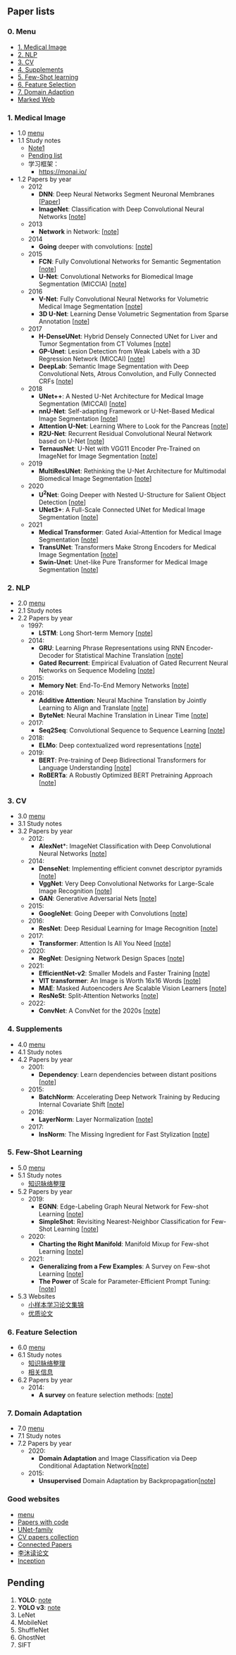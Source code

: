 ## Paper lists
### 0. Menu
  - [1. Medical Image](https://github.com/ruiyangqin2016/paper_review#1-medical-image)
  - [2. NLP](https://github.com/ruiyangqin2016/paper_review#2-nlp)
  - [3. CV](https://github.com/ruiyangqin2016/paper_review#3-cv)
  - [4. Supplements](https://github.com/ruiyangqin2016/paper_review#4-supplements)
  - [5. Few-Shot learning](https://github.com/ruiyangqin2016/paper_review#5-few-shot-learning)
  - [6. Feature Selection](https://github.com/ruiyangqin2016/paper_review#6-feature-selection)
  - [7. Domain Adaption](https://github.com/ruiyangqin2016/paper_review#7-domain-adaptation)
  - [Marked Web](https://github.com/ruiyangqin2016/paper_review#good-websites)
### 1. Medical Image 
  - 1.0 [menu](https://github.com/ruiyangqin2016/paper_review#0-menu)
  - 1.1 Study notes
    - [Note1](https://github.com/ruiyangqin2016/paper_review/blob/main/Study_notes/main.md) <br/>
    - [Pending list](https://github.com/ruiyangqin2016/paper_review/blob/main/Study_notes/Pending_list.md)
    - 学习框架：
      - https://monai.io/
  - 1.2 Papers by year
    - 2012
      - **DNN**: Deep Neural Networks Segment Neuronal Membranes [[Paper](https://people.idsia.ch/~juergen/nips2012.pdf)]
      - **ImageNet**: Classification with Deep Convolutional Neural Networks [[note](https://github.com/ruiyangqin2016/paper_review/blob/main/papers/1_MedSeg/2012/imageNet.md)]
    - 2013
      - **Network** in Network: [[note](https://github.com/ruiyangqin2016/paper_review/blob/main/papers/1_MedSeg/2013/Net_in_net.md)]
    - 2014
      - **Going** deeper with convolutions: [[note](https://github.com/ruiyangqin2016/paper_review/blob/main/papers/1_MedSeg/2014/1409_4842.md)]
    - 2015
      - **FCN**: Fully Convolutional Networks for Semantic Segmentation [[note](https://github.com/ruiyangqin2016/paper_review/blob/main/papers/1_MedSeg/2015/FCN.md)]
      - **U-Net**: Convolutional Networks for Biomedical Image Segmentation (MICCIA) [[note](https://github.com/ruiyangqin2016/paper_review/blob/main/papers/1_MedSeg/UNet.md)]
    - 2016
      - **V-Net**: Fully Convolutional Neural Networks for Volumetric Medical Image Segmentation [[note](https://github.com/ruiyangqin2016/paper_review/blob/main/papers/1_MedSeg/2016/VNet.md)]
      - **3D U-Net**: Learning Dense Volumetric Segmentation from Sparse Annotation [[note](https://github.com/ruiyangqin2016/paper_review/blob/main/papers/1_MedSeg/2016/3DUNet.md)]
    - 2017
      - **H-DenseUNet**: Hybrid Densely Connected UNet for Liver and Tumor Segmentation from CT Volumes [[note](https://github.com/ruiyangqin2016/paper_review/blob/main/papers/1_MedSeg/2017/H-DenseUNet.md)]
      - **GP-Unet**: Lesion Detection from Weak Labels with a 3D Regression Network (MICCAI) [[note](https://github.com/ruiyangqin2016/paper_review/blob/main/papers/1_MedSeg/2017/GP-UNet.md)]
      - **DeepLab**: Semantic Image Segmentation with Deep Convolutional Nets, Atrous Convolution, and Fully Connected CRFs [[note](https://github.com/ruiyangqin2016/paper_review/blob/main/papers/1_MedSeg/2017/DeepLab.md)]
    - 2018
      - **UNet++**: A Nested U-Net Architecture for Medical Image Segmentation (MICCAI) [[note](https://github.com/ruiyangqin2016/paper_review/blob/main/papers/1_MedSeg/unet%2B%2B.md)]
      - **nnU-Net**: Self-adapting Framework or U-Net-Based Medical Image Segmentation [[note](https://github.com/ruiyangqin2016/paper_review/blob/main/papers/1_MedSeg/nnU-Net.md)]
      - **Attention U-Net**: Learning Where to Look for the Pancreas [[note](https://github.com/ruiyangqin2016/paper_review/blob/main/papers/1_MedSeg/attention_unet.md)]
      - **R2U-Net**: Recurrent Residual Convolutional Neural Network based on U-Net [[note](https://github.com/ruiyangqin2016/paper_review/blob/main/papers/1_MedSeg/2018/R2U-Net.md)]
      - **TernausNet**: U-Net with VGG11 Encoder Pre-Trained on ImageNet for Image Segmentation [[note](https://github.com/ruiyangqin2016/paper_review/edit/main/papers/1_MedSeg/2018/TernausNet.md)]
    - 2019
      - **MultiResUNet**: Rethinking the U-Net Architecture for Multimodal Biomedical Image Segmentation [[note](https://github.com/ruiyangqin2016/paper_review/blob/main/papers/1_MedSeg/multiResNet.md)]
    - 2020
      - **U<sup>2</sup>Net**: Going Deeper with Nested U-Structure for Salient Object Detection [[note](https://github.com/ruiyangqin2016/paper_review/blob/main/papers/1_MedSeg/2020/U2Net.md)]
      - **UNet3+**: A Full-Scale Connected UNet for Medical Image Segmentation [[note](https://github.com/ruiyangqin2016/paper_review/blob/main/papers/1_MedSeg/2020/UNet3Plus.md)]
    - 2021
      - **Medical Transformer**: Gated Axial-Attention for Medical Image Segmentation [[note](https://github.com/ruiyangqin2016/paper_review/blob/main/papers/1_MedSeg/2021/gated_axial.md)]
      - **TransUNet**: Transformers Make Strong Encoders for Medical Image Segmentation [[note](https://github.com/ruiyangqin2016/paper_review/blob/main/papers/1_MedSeg/2021/TransUNet.md)]
      - **Swin-Unet**: Unet-like Pure Transformer for Medical Image Segmentation [[note](https://github.com/ruiyangqin2016/paper_review/blob/main/papers/1_MedSeg/2021/Swin-Unet.md)]

### 2. NLP 
  - 2.0 [menu](https://github.com/ruiyangqin2016/paper_review#0-menu)
  - 2.1 Study notes
  - 2.2 Papers by year
    - 1997:
      - **LSTM**: Long Short-term Memory [[note](https://github.com/ruiyangqin2016/paper_review/blob/main/papers/2_NLP/1997/lstm.md)]
    - 2014:
      - **GRU**: Learning Phrase Representations using RNN Encoder-Decoder for Statistical Machine Translation [[note](https://github.com/ruiyangqin2016/paper_review/blob/main/papers/2_NLP/2014/GRU.md)]
      - **Gated Recurrent**: Empirical Evaluation of Gated Recurrent Neural Networks on Sequence Modeling [[note](https://github.com/ruiyangqin2016/paper_review/blob/main/papers/2_NLP/2014/1412_3555.md)]
    - 2015:
      - **Memory Net**: End-To-End Memory Networks [[note](https://github.com/ruiyangqin2016/paper_review/blob/main/papers/2_NLP/2015/memoryNet.md)]
    - 2016:
      - **Additive Attention**: Neural Machine Translation by Jointly Learning to Align and Translate [[note](https://github.com/ruiyangqin2016/paper_review/blob/main/papers/2_NLP/2016/1409_0473.md)]
      - **ByteNet**: Neural Machine Translation in Linear Time [[note](https://github.com/ruiyangqin2016/paper_review/blob/main/papers/2_NLP/2016/byteNet.md)]
    - 2017:
      - **Seq2Seq**: Convolutional Sequence to Sequence Learning [[note](https://github.com/ruiyangqin2016/paper_review/blob/main/papers/2_NLP/2017/seq2seq.md)]
    - 2018:
      - **ELMo**: Deep contextualized word representations [[note](https://github.com/ruiyangqin2016/paper_review/blob/main/papers/2_NLP/2018/ELMo.md)]
    - 2019:
      - **BERT**: Pre-training of Deep Bidirectional Transformers for Language Understanding [[note](https://github.com/ruiyangqin2016/paper_review/blob/main/papers/2_NLP/2019/bert.md)]
      - **RoBERTa**: A Robustly Optimized BERT Pretraining Approach [[note](https://github.com/ruiyangqin2016/paper_review/blob/main/papers/2_NLP/2019/RoBERTa.md)]

### 3. CV 
  - 3.0 [menu](https://github.com/ruiyangqin2016/paper_review#0-menu)
  - 3.1 Study notes
  - 3.2 Papers by year
    - 2012:
      - **AlexNet***: ImageNet Classification with Deep Convolutional Neural Networks [[note](https://github.com/ruiyangqin2016/paper_review/blob/main/papers/3_CV/2012/alexnet.md)]
    - 2014:
      - **DenseNet**: Implementing efficient convnet descriptor pyramids [[note](https://github.com/ruiyangqin2016/paper_review/blob/main/papers/3_CV/2014/DenseNet.md)]
      - **VggNet**: Very Deep Convolutional Networks for Large-Scale Image Recognition [[note](https://github.com/ruiyangqin2016/paper_review/blob/main/papers/3_CV/2014/VGGnet.md)]
      - **GAN**: Generative Adversarial Nets [[note](https://github.com/ruiyangqin2016/paper_review/blob/main/papers/3_CV/2014/GAN.md)]
    - 2015:
      - **GoogleNet**: Going Deeper with Convolutions [[note](https://github.com/ruiyangqin2016/paper_review/blob/main/papers/3_CV/2015/googleNet.md)]
    - 2016:
      - **ResNet**: Deep Residual Learning for Image Recognition [[note](https://github.com/ruiyangqin2016/paper_review/blob/main/papers/3_CV/2016/ResNet.md)]
    - 2017:
      - **Transformer**: Attention Is All You Need [[note](https://github.com/ruiyangqin2016/paper_review/blob/main/papers/3_CV/2017/Transformer.md)]
    - 2020:
      - **RegNet**: Designing Network Design Spaces [[note](https://github.com/ruiyangqin2016/paper_review/blob/main/papers/3_CV/2020/RegNet.md)]
    - 2021:
      - **EfficientNet-v2**: Smaller Models and Faster Training [[note](https://github.com/ruiyangqin2016/paper_review/blob/main/papers/3_CV/2021/EfficientNet_v2.md)]
      - **VIT transformer**: An Image is Worth 16x16 Words [[note](https://github.com/ruiyangqin2016/paper_review/blob/main/papers/3_CV/2021/vit.md)]
      - **MAE**: Masked Autoencoders Are Scalable Vision Learners [[note](https://github.com/ruiyangqin2016/paper_review/blob/main/papers/3_CV/2021/MAE.md)]
      - **ResNeSt**: Split-Attention Networks [[note](https://github.com/ruiyangqin2016/paper_review/blob/main/papers/3_CV/2021/ResNeSt.md)]
    - 2022:
      - **ConvNet**: A ConvNet for the 2020s [[note](https://github.com/ruiyangqin2016/paper_review/blob/main/papers/3_CV/2022/ConvNet.md)]
### 4. Supplements 
  - 4.0 [menu](https://github.com/ruiyangqin2016/paper_review#0-menu)
  - 4.1 Study notes
  - 4.2 Papers by year
    - 2001:
      - **Dependency**: Learn dependencies between distant positions [[note](https://github.com/ruiyangqin2016/paper_review/blob/main/papers/4_Supplements/2001/dependencies.md)]
    - 2015:
      - **BatchNorm**: Accelerating Deep Network Training by Reducing Internal Covariate Shift [[note](https://github.com/ruiyangqin2016/paper_review/blob/main/papers/4_Supplements/2015/batchNorm.md)]
    - 2016:
      - **LayerNorm**: Layer Normalization [[note](https://github.com/ruiyangqin2016/paper_review/blob/main/papers/4_Supplements/2016/layerNorm.md)]
    - 2017:
      - **InsNorm**: The Missing Ingredient for Fast Stylization [[note](https://github.com/ruiyangqin2016/paper_review/blob/main/papers/4_Supplements/2017/instNorm.md)]

### 5. Few-Shot Learning
  - 5.0 [menu](https://github.com/ruiyangqin2016/paper_review#0-menu)
  - 5.1 Study notes
    - [知识脉络整理](https://github.com/ruiyangqin2016/paper_review/blob/main/Study_notes/5_FSL/tree.md)
  - 5.2 Papers by year
    - 2019:
      - **EGNN**: Edge-Labeling Graph Neural Network for Few-shot Learning [[note](https://github.com/ruiyangqin2016/paper_review/blob/main/papers/5_FSL/2019/EGNN.md)]
      - **SimpleShot**: Revisiting Nearest-Neighbor Classification for Few-Shot Learning [[note](https://github.com/ruiyangqin2016/paper_review/blob/main/papers/5_FSL/2019/simpleshot.md)]
    - 2020:
      - **Charting the Right Manifold**: Manifold Mixup for Few-shot Learning [[note](https://github.com/ruiyangqin2016/paper_review/blob/main/papers/5_FSL/2020/ChartRM.md)]
    - 2021:
      - **Generalizing from a Few Examples**: A Survey on Few-shot Learning [[note](https://github.com/ruiyangqin2016/paper_review/blob/main/papers/5_FSL/2021/survey_1.md)]
      - **The Power** of Scale for Parameter-Efficient Prompt Tuning: [[note](https://github.com/ruiyangqin2016/paper_review/blob/main/papers/5_FSL/2021/para-effic.md)]
  - 5.3 Websites
    - [小样本学习论文集锦](https://zhuanlan.zhihu.com/p/437414450)
    - [优质论文](https://zhuanlan.zhihu.com/p/456415980)

### 6. Feature Selection
  - 6.0 [menu](https://github.com/ruiyangqin2016/paper_review#0-menu)
  - 6.1 Study notes
    - [知识脉络整理](https://github.com/ruiyangqin2016/paper_review/blob/main/Study_notes/6_FS/tree.md)
    - [相关信息](https://github.com/ruiyangqin2016/paper_review/blob/main/Study_notes/6_FS/extra_notice.md)
  - 6.2 Papers by year
    - 2014:
      - **A survey** on feature selection methods: [[note](https://github.com/ruiyangqin2016/paper_review/blob/main/papers/6_FS/2014/survey_1.md)]

### 7. Domain Adaptation
  - 7.0 [menu](https://github.com/ruiyangqin2016/paper_review#0-menu)
  - 7.1 Study notes
  - 7.2 Papers by year
    - 2020:
      - **Domain Adaptation** and Image Classification via Deep Conditional Adaptation Network[[note](https://github.com/ruiyangqin2016/paper_review/blob/main/papers/7_DoAd/2020/survey1.md)]
    - 2015:
      - **Unsupervised** Domain Adaptation by Backpropagation[[note](https://github.com/ruiyangqin2016/paper_review/blob/main/papers/7_DoAd/2015/UDA_Backpropagation.md)]

### Good websites
  - [menu](https://github.com/ruiyangqin2016/paper_review#0-menu)
  - [Papers with code](https://paperswithcode.com/)
  - [UNet-family](https://github.com/ShawnBIT/UNet-family)
  - [CV papers collection](https://painterdrown.github.io/cv/)
  - [Connected Papers](https://www.connectedpapers.com/)
  - [李沐读论文](https://github.com/mli/paper-reading)
  - [Inception](https://zhuanlan.zhihu.com/p/30756181)

## Pending
1. **YOLO**: [note](https://github.com/ruiyangqin2016/paper_review/blob/main/CNN/YOLO.md)
2. **YOLO v3**: [note](https://github.com/ruiyangqin2016/paper_review/blob/main/CNN/YOLOv3.md)
2. LeNet
3. MobileNet
5. ShuffleNet
6. GhostNet
7. SIFT
